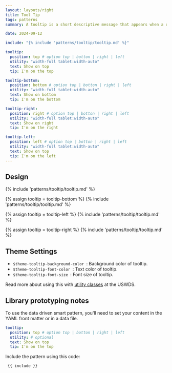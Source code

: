 ```yaml
---
layout: layouts/right
title: Tool Tip
tags: patterns
summary: A tooltip is a short descriptive message that appears when a user hovers or focuses on an element.

date: 2024-09-12

include: "{% include 'patterns/tooltip/tooltip.md' %}"

tooltip:
  position: top # option top | botton | right | left
  utility: "width-full tablet:width-auto"
  text: Show on top
  tip: I'm on the top

tooltip-bottom:
  position: bottom # option top | botton | right | left
  utility: "width-full tablet:width-auto"
  text: Show on bottom
  tip: I'm on the bottom

tooltip-right:
  position: right # option top | botton | right | left
  utility: "width-full tablet:width-auto"
  text: Show on right
  tip: I'm on the right

tooltip-left:
  position: left # option top | botton | right | left
  utility: "width-full tablet:width-auto"
  text: Show on top
  tip: I'm on the left
---
```


## Design
{% include 'patterns/tooltip/tooltip.md' %}

{% assign tooltip = tooltip-bottom %}
{% include 'patterns/tooltip/tooltip.md' %}

{% assign tooltip = tooltip-left %}
{% include 'patterns/tooltip/tooltip.md' %}

{% assign tooltip = tooltip-right %}
{% include 'patterns/tooltip/tooltip.md' %}

## Theme Settings
- `$theme-tooltip-background-color `: Background color of tooltip.
- `$theme-tooltip-font-color `: Text color of tooltip.
- `$theme-tooltip-font-size `: Font size of tooltip.

Read more about using this with [utility classes](https://designsystem.digital.gov/utilities/) <i class="fa-solid fa-arrow-up-right-from-square"></i> at the USWDS.

## Library prototyping notes
To use the data driven smart pattern, you'll need to set your content in the YAML front matter or in a data file.

``` yml
tooltip:
  position: top # option top | botton | right | left
  utility: # optional 
  text: Show on top
  tip: I'm on the top
```

Include the pattern using this code:

``` markdown
 {{ include }}
```
